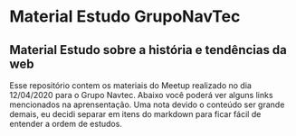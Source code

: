 # Material Estudo GrupoNavTec
## Material Estudo sobre a história e tendências da web

Esse repositório contem os materiais do Meetup realizado no dia 12/04/2020 para o Grupo Navtec. Abaixo você poderá ver alguns links mencionados na aprensentação. Uma nota devido o conteúdo ser grande demais, eu decidi separar em itens do markdown para ficar fácil de entender a ordem de estudos. 